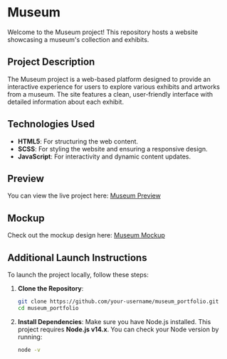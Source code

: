 # Museum

Welcome to the Museum project! This repository hosts a website showcasing a museum's collection and exhibits.

## Project Description

The Museum project is a web-based platform designed to provide an interactive experience for users to explore various exhibits and artworks from a museum. The site features a clean, user-friendly interface with detailed information about each exhibit.

## Technologies Used

- **HTML5**: For structuring the web content.
- **SCSS**: For styling the website and ensuring a responsive design.
- **JavaScript**: For interactivity and dynamic content updates.

## Preview

You can view the live project here: [Museum Preview]( https://vk-workshop.github.io/museum_landing_page/)

## Mockup

Check out the mockup design here: [Museum Mockup](https://www.figma.com/design/cRBCqE06cDrY3s4jX7h3iY/%D0%9D%D0%90%D0%9C%D0%A3-(Edit)?node-id=320-87&t=zq8xCKSIBQygDLfd-0)

## Additional Launch Instructions

To launch the project locally, follow these steps:

1. **Clone the Repository**:
   ```bash
   git clone https://github.com/your-username/museum_portfolio.git
   cd museum_portfolio

2. **Install Dependencies**:
   Make sure you have Node.js installed. This project requires **Node.js v14.x**. You can check your Node version by running:
   ```bash
   node -v
